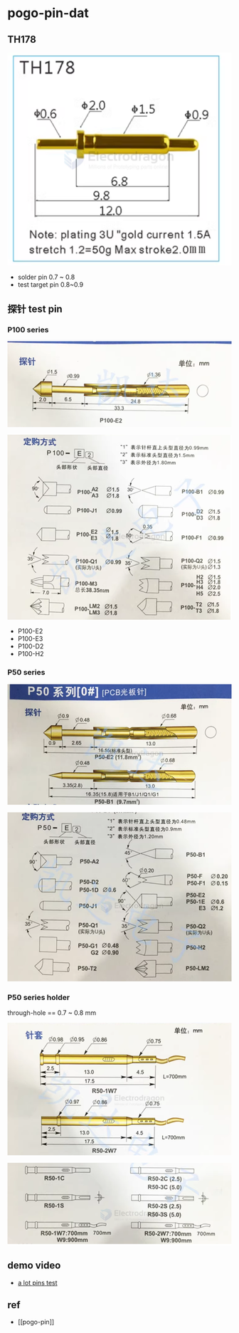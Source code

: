 
# pogo-pin-dat

## TH178 

![](2024-12-30-14-03-45.png)

- solder pin 0.7 ~ 0.8 
- test target pin 0.8~0.9



## 探针 test pin 

### P100 series 

![](2025-08-24-18-06-27.png)

![](2025-08-24-18-06-51.png)

- P100-E2
- P100-E3
- P100-D2 
- P100-H2 

### P50 series 

![](2025-08-24-18-10-16.png)

![](2025-08-24-18-10-29.png)

### P50 series holder 

through-hole == 0.7 ~ 0.8 mm

![](2025-08-24-18-11-16.png)

![](2025-08-24-18-11-27.png)

## demo video 

- [a lot pins test](https://x.com/electro_phoenix/status/1874755441533894696)



## ref

- [[pogo-pin]]